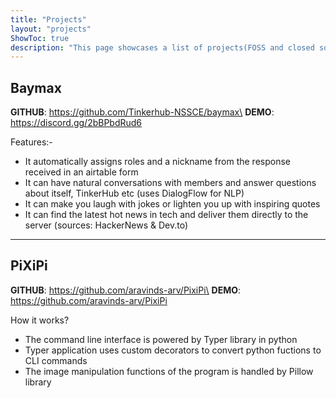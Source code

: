 ```yaml
---
title: "Projects"
layout: "projects"
ShowToc: true
description: "This page showcases a list of projects(FOSS and closed source) developed by me over the period of time. Order is random and does not depict popularity or timeline."
---
```


## Baymax
**GITHUB**: https://github.com/Tinkerhub-NSSCE/baymax\
**DEMO**: https://discord.gg/2bBPbdRud6

Features:-
- It automatically assigns roles and a nickname from the response received in an airtable form
- It can have natural conversations with members and answer questions about itself, TinkerHub etc (uses DialogFlow for NLP)
- It can make you laugh with jokes or lighten you up with inspiring quotes
- It can find the latest hot news in tech and deliver them directly to the server (sources: HackerNews & Dev.to)

---

## PiXiPi
**GITHUB**: https://github.com/aravinds-arv/PixiPi\
**DEMO**: https://github.com/aravinds-arv/PixiPi

How it works?
- The command line interface is powered by Typer library in python
- Typer application uses custom decorators to convert python fuctions to CLI commands
- The image manipulation functions of the program is handled by Pillow library
